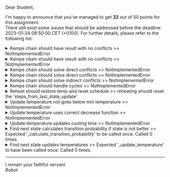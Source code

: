 Dear Student,

I'm happy to announce that you've managed to get **32** out of 50 points for this assignment.\
There still exist some issues that should be addressed before the deadline: 2023-01-24 08:50:00 CET (+0100). For further details, please refer to the following list:

<details><summary>Kempe chain should have result with no conflicts &gt;&gt; NotImplementedError</summary></details>
<details><summary>Kempe chain should have result with no conflicts &gt;&gt; NotImplementedError</summary></details>
<details><summary>Kempe chain should solve direct conflicts &gt;&gt; NotImplementedError</summary></details>
<details><summary>Kempe chain should solve direct conflicts &gt;&gt; NotImplementedError</summary></details>
<details><summary>Kempe chain should solve indirect conflicts &gt;&gt; NotImplementedError</summary></details>
<details><summary>Kempe chain should handle cycles &gt;&gt; NotImplementedError</summary></details>
<details><summary>Reheat should restore temp and reset schedule &gt;&gt; reheating should reset the &#x27;steps_from_last_state_update&#x27;</summary></details>
<details><summary>Update temperature not goes below min temperature &gt;&gt; NotImplementedError</summary></details>
<details><summary>Update temperature uses correct decrease function &gt;&gt; NotImplementedError</summary></details>
<details><summary>Update temperature updates cooling time &gt;&gt; NotImplementedError</summary></details>
<details><summary>Find next state calculates transition probability if state is not better &gt;&gt; Expected &#x27;_calculate_transition_probability&#x27; to be called once. Called 0 times.</summary></details>
<details><summary>Find next state updates temperatures &gt;&gt; Expected &#x27;_update_temperature&#x27; to have been called once. Called 0 times.</summary></details>

-----------
I remain your faithful servant\
_Bobot_